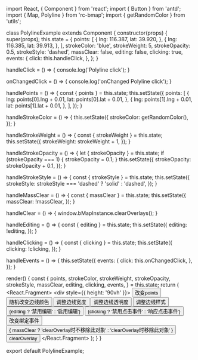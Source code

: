 import React, { Component } from 'react';
import { Button } from 'antd';
import { Map, Polyline } from 'rc-bmap';
import { getRandomColor } from 'utils';

class PolylineExample extends Component {
  constructor(props) {
    super(props);
    this.state = {
      points: [
        {
          lng: 116.387,
          lat: 39.920,
        }, {
          lng: 116.385,
          lat: 39.913,
        },
      ],
      strokeColor: 'blue',
      strokeWeight: 5,
      strokeOpacity: 0.5,
      strokeStyle: 'dashed',
      massClear: false,
      editing: false,
      clicking: true,
      events: {
        click: this.handleClick,
      },
    };
  }

  handleClick = () => {
    console.log('Polyline click');
  }

  onChangedClick = () => {
    console.log('onChanged Polyline click');
  }

  handlePoints = () => {
    const { points } = this.state;
    this.setState({
      points: [
        {
          lng: points[0].lng + 0.01,
          lat: points[0].lat + 0.01,
        }, {
          lng: points[1].lng + 0.01,
          lat: points[1].lat + 0.01,
        },
      ],
    });
  }

  handleStrokeColor = () => {
    this.setState({
      strokeColor: getRandomColor(),
    });
  }

  handleStrokeWeight = () => {
    const { strokeWeight } = this.state;
    this.setState({
      strokeWeight: strokeWeight + 1,
    });
  }

  handleStrokeOpacity = () => {
    let { strokeOpacity } = this.state;
    if (strokeOpacity === 1) {
      strokeOpacity = 0.1;
    }
    this.setState({
      strokeOpacity: strokeOpacity + 0.1,
    });
  }

  handleStrokeStyle = () => {
    const { strokeStyle } = this.state;
    this.setState({
      strokeStyle: strokeStyle === 'dashed' ? 'solid' : 'dashed',
    });
  }

  handleMassClear = () => {
    const { massClear } = this.state;
    this.setState({
      massClear: !massClear,
    });
  }

  handleClear = () => {
    window.bMapInstance.clearOverlays();
  }

  handleEditing = () => {
    const { editing } = this.state;
    this.setState({
      editing: !editing,
    });
  }

  handleClicking = () => {
    const { clicking } = this.state;
    this.setState({
      clicking: !clicking,
    });
  }

  handleEvents = () => {
    this.setState({
      events: {
        click: this.onChangedClick,
      },
    });
  }

  render() {
    const {
      points, strokeColor, strokeWeight, strokeOpacity,
      strokeStyle, massClear, editing, clicking, events,
    } = this.state;
    return (
      <React.Fragment>
        <div style={{ height: '90vh' }}>
          <Map
            ak="dbLUj1nQTvDvKXkov5fhnH5HIE88RUEO"
            scrollWheelZoom
          >
            <Polyline
              points={points}
              strokeColor={strokeColor}
              strokeWeight={strokeWeight}
              strokeOpacity={strokeOpacity}
              strokeStyle={strokeStyle}
              massClear={massClear}
              editing={editing}
              clicking={clicking}
              events={events}
            />
          </Map>
        </div>
        <Button onClick={this.handlePoints}>改变points</Button>
        <Button onClick={this.handleStrokeColor}>随机改变边线颜色</Button>
        <Button onClick={this.handleStrokeWeight}>调整边线宽度</Button>
        <Button onClick={this.handleStrokeOpacity}>调整边线透明度</Button>
        <Button onClick={this.handleStrokeStyle}>调整边线样式</Button>
        <Button onClick={this.handleEditing}>
          {editing ? '禁用编辑' : '启用编辑'}
        </Button>
        <Button onClick={this.handleClicking}>
          {clicking ? '禁用点击事件' : '响应点击事件'}
        </Button>
        <Button onClick={this.handleEvents}>改变绑定事件</Button>
        <Button onClick={this.handleMassClear}>
          { massClear ? 'clearOverlay时不移除此对象' : 'clearOverlay时移除此对象' }
        </Button>
        <Button onClick={this.handleClear}>clearOverlay</Button>
      </React.Fragment>
    );
  }
}

export default PolylineExample;
